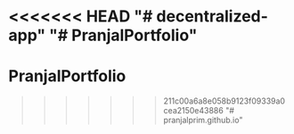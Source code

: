 <<<<<<< HEAD
"# decentralized-app" 
"# PranjalPortfolio" 
=======
# PranjalPortfolio
>>>>>>> 211c00a6a8e058b9123f09339a0cea2150e43886
"# pranjalprim.github.io" 
